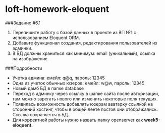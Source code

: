 # loft-homework-eloquent

###Задание #6.1

1. Перепишите работу с базой данных в проекте из ВП №1 с использованием Eloquent ORM.
2. Добавьте функционал создания, редактирования пользователей из админки.
3. В БД должны храниться как минимум: email (уникальный), ссылка на изображение.

###Подробности
* Учетка админа: емейл: q@q, пароль: 12345
* Одна из учеток обычных юзеров: емейл: w@w, пароль: 12345
* Новый дамб БД в папке database
* Переход в админку через ссылку в шапке сайта после авторизации, 
там можно зарегать нового или изменить некоторые поля текущих.
* Появилась возможность добавлять юзерам аватарку ссылкой на сторонний хостинг,
чтобы в общей ленте постов они отображались. Ссылка сохраняется в БД.
* Для корректной работы нужно назвать папку openserver как **week5-eloquent**. 
